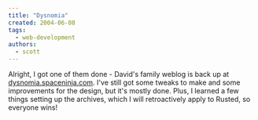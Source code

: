 ```yaml
---
title: "Dysnomia"
created: 2004-06-08
tags:
  - web-development
authors:
  - scott
---
```


Alright, I got one of them done - David's family weblog is back up at [dysnomia.spaceninja.com](http://dysnomia.spaceninja.com/). I've still got some tweaks to make and some improvements for the design, but it's mostly done. Plus, I learned a few things setting up the archives, which I will retroactively apply to Rusted, so everyone wins!
